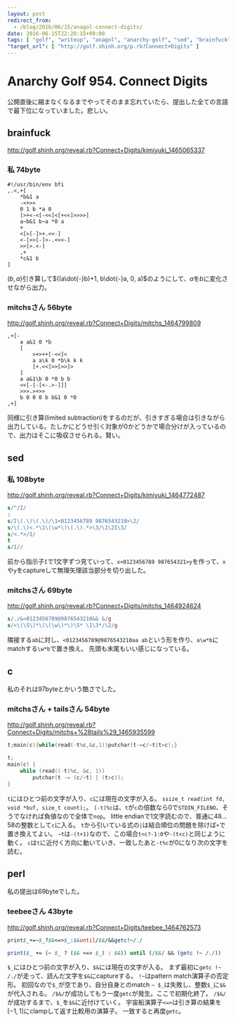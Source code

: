 ```yaml
---
layout: post
redirect_from:
  - /blog/2016/06/15/anagol-connect-digits/
date: 2016-06-15T22:20:15+09:00
tags: [ "golf", "writeup", "anagol", "anarchy-golf", "sed", "brainfuck", "perl", "c" ]
"target_url": [ "http://golf.shinh.org/p.rb?Connect+Digits" ]
---
```


# Anarchy Golf 954. Connect Digits

公開直後に縮まなくなるまでやってそのまま忘れていたら、提出した全ての言語で最下位になっていました。悲しい。

## brainfuck

<http://golf.shinh.org/reveal.rb?Connect+Digits/kimiyuki_1465065337>

### 私 74byte

``` brainfuck
#!/usr/bin/env bfi
,.<,+[
    *b&1 a
    -<+>>
    0 1 b *a 0
    [>+<-<[-<<]<[+<<]>>>>]
    a~b&1 b~a *0 a
    +
    <[>[-]>+.<<-]
    <-[>>[-]>-.<<<-]
    >>[>.<-]
    ,+
    *c&1 b
]
```

$(b, a)$引き算して$((a\dot{-}b)+1, b\dot{-}a, 0, a)$のようにして、$a$を$b$に変化させながら出力。

### mitchsさん 56byte

<http://golf.shinh.org/reveal.rb?Connect+Digits/mitchs_1464799809>

``` brainfuck
,+[-
    a a&1 0 *b
    [
        >+>++[-<<]<
        a a\k 0 *b\k k k
        [+.<<]>>[>>]>
    ]
    a a&1\b 0 *0 b b
    <<[-[-[<-.>-]]]
    >>>.>+>>
    b 0 0 0 b b&1 0 *0
,+]
```

同様に引き算(limited subtraction)をするのだが、引きすぎる場合は引きながら出力している。たしかにどうせ引く対象が$0$かどうかで場合分けが入っているので、出力はそこに吸収させられる。賢い。

## sed

### 私 108byte

<http://golf.shinh.org/reveal.rb?Connect+Digits/kimiyuki_1464772487>

``` sed
s/^/I/
:
s/I\(.\)\(.\)/\1<0123456789 9876543210>\2/
s/\(.\)<.*\1\(\w*\)\(.\).*>\3/\1\2I\3/
s/<.*>/I/
t
s/I//
```

前から指示子`I`で1文字ずつ見ていって、`x<0123456789 987654321>y`を作って、`x`や`y`をcaptureして無理矢理該当部分を切り出した。

### mitchsさん 69byte

<http://golf.shinh.org/reveal.rb?Connect+Digits/mitchs_1464924624>

``` sed
s/./&<0123456789@9876543210&& &/g
s/<\(\S\)*\(\(\w\)*\)\S* \1\3*/\2/g
```

隣接する`ab`に対し、`<0123456789@9876543210aa ab`という形を作り、`a\w*b`にmatchする`\w*b`で置き換え。
先頭も末尾もいい感じになっている。

## c

私のそれは97byteとかいう酷さでした。

### mitchsさん + tailsさん 54byte

<http://golf.shinh.org/reveal.rb?Connect+Digits/mitchs+%28tails%29_1465935599>

``` c
t;main(c){while(read(-t%c,&c,1))putchar(t-=c/~t|t>c);}
```

``` c
t;
main(c) {
    while (read((-t)%c, &c, 1))
        putchar(t -= (c/~t) | (t>c));
}
```

`t`にはひとつ前の文字が入り、`c`には現在の文字が入る。
`ssize_t read(int fd, void *buf, size_t count);`。
`(-t)%c`は、`t`が`c`の倍数なら$0$で`STDIN_FILENO`、そうでなければ負値なので全体で`nop`。
little endianで$1$文字読むので、普通に$48 \dots 58$の整数として`c`に入る。
`t`から引いている式の`|`は結合順位の問題を除けば`+`で置き換えてよい。
`~t`は`-(t+1)`なので、この場合`t<c?-1:0`や`-(t<c)`と同じように動く。
`c`は`t`に近付く方向に動いていき、一致したあと`-t%c`が$0$になり次の文字を読む。

## perl

私の提出は69byteでした。

### teebeeさん 43byte

<http://golf.shinh.org/reveal.rb?Connect+Digits/teebee_1464762573>

``` perl
print$_+=~$_?$&<=>$_:$&until/$&/&&getc!~/./
```

``` perl
print($_ += (~ $_ ? ($& <=> $_) : $&)) until (/$&/ && (getc !~ /./))
```

`$_`にはひとつ前の文字が入り、`$&`には現在の文字が入る。
まず最初に`getc !~ /./`が走って、読んだ文字を`$&`にcaptureする。
`!~`はpattern match演算子の否定形。
初回なので`$_`が空であり、自分自身とのmatch `~ $_`は失敗し、整数`$_`に`$&`が代入される。
`/$&/`が成功してもう一度`getc`が発生。ここで初期化終了。
`/$&/`が成功するまで、`$_`を`$&`に近付けていく。
宇宙船演算子`<=>`は引き算の結果を$[-1, 1]$にclampして返す比較用の演算子。
一致すると再度`getc`。
